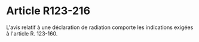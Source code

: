 # Article R123-216

L'avis relatif à une déclaration de radiation comporte les indications exigées à l'article R. 123-160.
